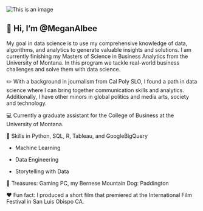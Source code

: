 ![This is an image](https://user-images.githubusercontent.com/102624697/169426819-de7f8559-5d95-4f24-8eec-5ed4e337ad0f.svg)


## 👋 Hi, I’m @MeganAlbee 
My goal in data science is to use my comprehensive knowledge of data, algorithms, and analytics to generate valuable insights and solutions. I am currently finishing my Masters of Science in Business Analytics from the University of Montana. In this program we tackle real-world business challenges and solve them with data science. 

✏️ With a background in journalism from Cal Poly SLO, I found a path in data science where I can bring together communication skills and analytics. Additionally, I have other minors in global politics and media arts, society and technology. 

💻 Currently a graduate assistant for the College of Business at the University of Montana. 

🔪 Skills in Python, SQL, R, Tableau, and GoogleBigQuery  

  - Machine Learning 

  - Data Engineering 

  - Storytelling with Data

💎 Treasures: Gaming PC, my Bernese Mountain Dog: Paddington

❤️ Fun fact: I produced a short film that premiered at the International Film Festival in San Luis Obispo CA. 
